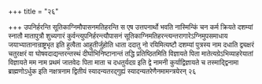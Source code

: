 +++
title = "२६"

+++
उपनिर्हरन्ति सूतिकाग्निमौपासनमतिहरन्ति स एष उत्तपनार्थो भवति
नास्मिन्किं चन कर्म क्रियते दशम्यां स्नातौ मातापुत्रौ
शुच्यगारं कुर्वन्त्युपनिर्हरन्त्यौपासनं
सूतिकाग्निमतिहरन्त्यन्तरागारेऽग्निमुपसमाधाय
जयाभ्यातानान्राष्ट्रभृत इति हुत्वैता आहुतीर्जुहोति धाता ददातु नो
रयिमित्यष्टौ दशम्यां पुत्रस्य नाम दधाति द्व्यक्षरं
चतुरक्षरं वा घोषवदाद्यन्तरन्तस्थं दीर्घाभिनिष्टानान्तं
तद्धि प्रतिष्ठितमिति विज्ञायते पिता मातेत्यग्रेऽभिव्याहरेयातां
विज्ञायते मम नाम प्रथमं जातवेदः पिता माता च दधतुर्यदग्र
इति द्वे नामनी कुर्याद्विज्ञायते च तस्माद्द्विनामा ब्राह्मणोऽर्धुक इति
नक्षत्रनाम द्वितीयं स्यादन्यतरद्गुह्यं स्यादन्यतरेणैनमामन्त्रयेरन् २६
